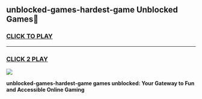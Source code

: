 
## unblocked-games-hardest-game Unblocked Games👋
<h3>
<a href="https://news.freeplayer.one?title=unblocked-games-hardest-game&ref=16F">CLICK TO PLAY</a></h3>
<hr>

<h3>
<a href="https://news.freeplayer.one?title=unblocked-games-hardest-game&ref=16F">CLICK 2 PLAY</a>
  
</h3>

<a href="https://news.freeplayer.one?title=unblocked-games-hardest-game&ref=16F/"><img src="https://clearcache.store/games.png"></a>


**unblocked-games-hardest-game games unblocked: Your Gateway to Fun and Accessible Online Gaming**
